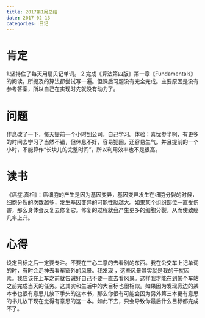 ```yaml
---
title: 2017第1周总结
date: 2017-02-13
categories: 日记
---
```



# 肯定

1.坚持住了每天用扇贝记单词。
2.完成《算法第四版》第一章《Fundamentals》的阅读。所提及的算法都尝试写一遍。但课后习题没有完全完成。主要原因是没有参考答案，所以自己在实现时先就没有动力了。

# 问题
作息改了一下，每天提前一个小时到公司，自己学习。体验：喜忧参半啊，有更多的时间去学习了当然不错，但休息不好，容易犯困，还容易生气。并且提前的一个小时，不能算作“长块儿的完整时间”，所以利用效率也不是很高。

# 读书
《癌症.真相》：癌细胞的产生是因为基因变异，基因变异发生在细胞分裂的时候，细胞分裂的次数越多，发生基因变异的可能性就越大。如果某个组织部位一直受伤害，那么身体会反复去修复它。修复的过程就会产生更多的细胞分裂，从而使致癌几率上升。

# 心得
设定目标之后一定要专注。不要在三心二意的去看别的东西。我在公交车上记单词的时，有时会走神去看车窗外的风景。我发现 ，这些风景其实就是我的干扰因素。我应该在上车之前就告诫好自己不要一直去看风景。这样我才能在到某个车站之前完成当天的任务。这其实和生活中的大目标也很相似。如果因为发现旁边的某本书也很有意思儿放下手头的这本书，那么你很有可能会因为另外第三本更有意思的书儿放下现在觉得有意思的这一本。如此下去，只会导致你最后什么目标都完成不了。
